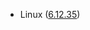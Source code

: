 - Linux ([6.12.35](https://git.kernel.org/pub/scm/linux/kernel/git/stable/linux.git/tag/?h=v6.12.35))
